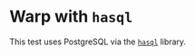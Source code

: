 # Warp with `hasql`

This test uses PostgreSQL via the [`hasql`](https://github.com/nikita-volkov/hasql) library.

